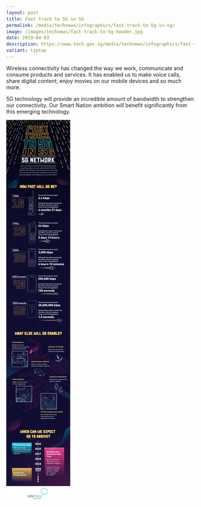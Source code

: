 ```yaml
---
layout: post
title: Fast track to 5G in SG
permalink: /media/technews/infographics/fast-track-to-5g-in-sg/
image: /images/technews/fast-track-to-5g-header.jpg
date: 2019-04-03
description: https://www.tech.gov.sg/media/technews/infographics/fast-track-to-5g-in-sg
variant: tiptap
---
```

Wireless connectivity has changed the way we work, communicate and consume products and services. It has enabled us to make voice calls, share digital content, enjoy movies on our mobile devices and so much more. 

5G technology will provide an incredible amount of bandwidth to strengthen our connectivity. Our Smart Nation ambition will benefit significantly from this emerging technology.

![Fast track to 5G in SG](/images/technews/Fast-Track-to-5G-in-Singapore-GovTech-Smart-Nation-infographic2.png)